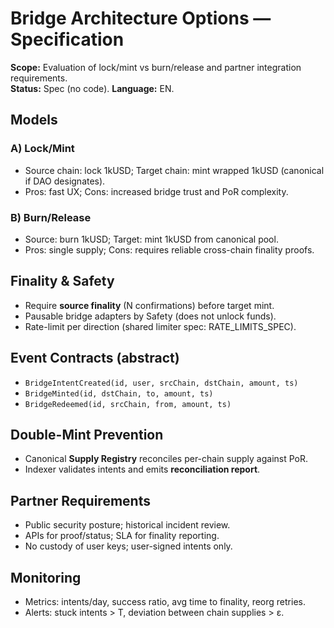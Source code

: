 # Bridge Architecture Options — Specification
**Scope:** Evaluation of lock/mint vs burn/release and partner integration requirements.  
**Status:** Spec (no code). **Language:** EN.

## Models
### A) Lock/Mint
- Source chain: lock 1kUSD; Target chain: mint wrapped 1kUSD (canonical if DAO designates).
- Pros: fast UX; Cons: increased bridge trust and PoR complexity.

### B) Burn/Release
- Source: burn 1kUSD; Target: mint 1kUSD from canonical pool.
- Pros: single supply; Cons: requires reliable cross-chain finality proofs.

## Finality & Safety
- Require **source finality** (N confirmations) before target mint.
- Pausable bridge adapters by Safety (does not unlock funds).
- Rate-limit per direction (shared limiter spec: RATE_LIMITS_SPEC).

## Event Contracts (abstract)
- `BridgeIntentCreated(id, user, srcChain, dstChain, amount, ts)`
- `BridgeMinted(id, dstChain, to, amount, ts)`
- `BridgeRedeemed(id, srcChain, from, amount, ts)`

## Double-Mint Prevention
- Canonical **Supply Registry** reconciles per-chain supply against PoR.
- Indexer validates intents and emits **reconciliation report**.

## Partner Requirements
- Public security posture; historical incident review.
- APIs for proof/status; SLA for finality reporting.
- No custody of user keys; user-signed intents only.

## Monitoring
- Metrics: intents/day, success ratio, avg time to finality, reorg retries.
- Alerts: stuck intents > T, deviation between chain supplies > ε.
